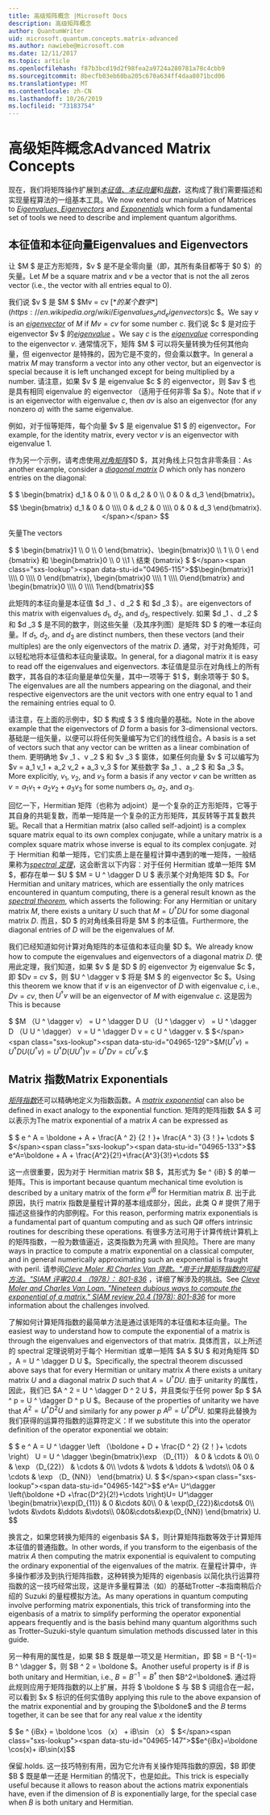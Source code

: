 ```yaml
---
title: 高级矩阵概念 |Microsoft Docs
description: 高级矩阵概念
author: QuantumWriter
uid: microsoft.quantum.concepts.matrix-advanced
ms.author: nawiebe@microsoft.com
ms.date: 12/11/2017
ms.topic: article
ms.openlocfilehash: f87b3bcd19d2f98fea2a9724a280781a78c4cbb9
ms.sourcegitcommit: 8becfb03eb60ba205c670a634ff4daa8071bcd06
ms.translationtype: MT
ms.contentlocale: zh-CN
ms.lasthandoff: 10/26/2019
ms.locfileid: "73183754"
---
```

# <a name="advanced-matrix-concepts"></a><span data-ttu-id="04965-103">高级矩阵概念</span><span class="sxs-lookup"><span data-stu-id="04965-103">Advanced Matrix Concepts</span></span> #

<span data-ttu-id="04965-104">现在，我们将矩阵操作扩展到[*本征值、本征向量*](https://en.wikipedia.org/wiki/Eigenvalues_and_eigenvectors)和[*指数*](https://en.wikipedia.org/wiki/Matrix_exponential)，这构成了我们需要描述和实现量程算法的一组基本工具。</span><span class="sxs-lookup"><span data-stu-id="04965-104">We now extend our manipulation of Matrices to [*Eigenvalues, Eigenvectors*](https://en.wikipedia.org/wiki/Eigenvalues_and_eigenvectors) and [*Exponentials*](https://en.wikipedia.org/wiki/Matrix_exponential) which form a fundamental set of tools we need to describe and implement quantum algorithms.</span></span>

## <a name="eigenvalues-and-eigenvectors"></a><span data-ttu-id="04965-105">本征值和本征向量</span><span class="sxs-lookup"><span data-stu-id="04965-105">Eigenvalues and Eigenvectors</span></span> ##

<span data-ttu-id="04965-106">让 $M $ 是正方形矩阵，$v $ 是不是全零向量（即，其所有条目都等于 $0 $）的矢量。</span><span class="sxs-lookup"><span data-stu-id="04965-106">Let $M$ be a square matrix and $v$ be a vector that is not the all zeros vector (i.e., the vector with all entries equal to $0$).</span></span>

<span data-ttu-id="04965-107">我们说 $v $ 是 $M $ $Mv = cv $[*的某个数字*](https://en.wikipedia.org/wiki/Eigenvalues_and_eigenvectors)$c $。</span><span class="sxs-lookup"><span data-stu-id="04965-107">We say $v$ is an [*eigenvector*](https://en.wikipedia.org/wiki/Eigenvalues_and_eigenvectors) of  $M$ if $Mv = cv$ for some number $c$.</span></span> <span data-ttu-id="04965-108">我们说 $c $ 是对应于 eigenvector $v $ 的[*eigenvalue*](https://en.wikipedia.org/wiki/Eigenvalues_and_eigenvectors) 。</span><span class="sxs-lookup"><span data-stu-id="04965-108">We say $c$ is the [*eigenvalue*](https://en.wikipedia.org/wiki/Eigenvalues_and_eigenvectors) corresponding to the eigenvector $v$.</span></span> <span data-ttu-id="04965-109">通常情况下，矩阵 $M $ 可以将矢量转换为任何其他向量，但 eigenvector 是特殊的，因为它是不变的，但会乘以数字。</span><span class="sxs-lookup"><span data-stu-id="04965-109">In general a matrix $M$ may transform a vector into any other vector, but an eigenvector is special because it is left unchanged except for being multiplied by a number.</span></span> <span data-ttu-id="04965-110">请注意，如果 $v $ 是 eigenvalue $c $ 的 eigenvector，则 $av $ 也是具有相同 eigenvalue 的 eigenvector （适用于任何非零 $a $）。</span><span class="sxs-lookup"><span data-stu-id="04965-110">Note that if $v$ is an eigenvector with eigenvalue $c$, then $av$ is also an eigenvector (for any nonzero $a$) with the same eigenvalue.</span></span>

<span data-ttu-id="04965-111">例如，对于恒等矩阵，每个向量 $v $ 是 eigenvalue $1 $ 的 eigenvector。</span><span class="sxs-lookup"><span data-stu-id="04965-111">For example, for the identity matrix, every vector $v$ is an eigenvector with eigenvalue $1$.</span></span>

<span data-ttu-id="04965-112">作为另一个示例，请考虑使用[*对角矩阵*](https://en.wikipedia.org/wiki/Diagonal_matrix)$D $，其对角线上只包含非零条目：</span><span class="sxs-lookup"><span data-stu-id="04965-112">As another example, consider a [*diagonal matrix*](https://en.wikipedia.org/wiki/Diagonal_matrix) $D$ which only has nonzero entries on the diagonal:</span></span>

<span data-ttu-id="04965-113">$ $ \begin{bmatrix} d_1 & 0 & 0 \\\\ 0 & d_2 & 0 \\\\ 0 & 0 & d_3 \end{bmatrix}。</span><span class="sxs-lookup"><span data-stu-id="04965-113">$$ \begin{bmatrix} d_1 & 0 & 0 \\\\ 0 & d_2 & 0 \\\\ 0 & 0 & d_3 \end{bmatrix}.</span></span>
$$

<span data-ttu-id="04965-114">矢量</span><span class="sxs-lookup"><span data-stu-id="04965-114">The vectors</span></span>

<span data-ttu-id="04965-115">$ $ \begin{bmatrix}1 \\\\ 0 \\\\ 0 \end{bmatrix}、\begin{bmatrix}0 \\\\ 1 \\\\ 0 \ end {bmatrix} 和 \begin{bmatrix}0 \\\\ 0 \\\\1 \ 结束 {bmatrix} $ $</span><span class="sxs-lookup"><span data-stu-id="04965-115">$$\begin{bmatrix}1 \\\\ 0 \\\\ 0 \end{bmatrix}, \begin{bmatrix}0 \\\\ 1 \\\\ 0\end{bmatrix} and \begin{bmatrix}0 \\\\ 0 \\\\ 1\end{bmatrix}$$</span></span>

<span data-ttu-id="04965-116">此矩阵的本征向量是本征值 $d _1 $、$d _2 $ 和 $d _3 $）。</span><span class="sxs-lookup"><span data-stu-id="04965-116">are eigenvectors of this matrix with eigenvalues  $d_1$, $d_2$, and $d_3$, respectively.</span></span> <span data-ttu-id="04965-117">如果 $d _1 $、$d _2 $ 和 $d _3 $ 是不同的数字，则这些矢量（及其序列图）是矩阵 $D $ 的唯一本征向量。</span><span class="sxs-lookup"><span data-stu-id="04965-117">If $d_1$, $d_2$, and $d_3$ are distinct numbers, then these vectors (and their multiples) are the only eigenvectors of the matrix $D$.</span></span> <span data-ttu-id="04965-118">通常，对于对角矩阵，可以轻松地将本征值和本征向量读取。</span><span class="sxs-lookup"><span data-stu-id="04965-118">In general, for a diagonal matrix it is easy to read off the eigenvalues and eigenvectors.</span></span> <span data-ttu-id="04965-119">本征值是显示在对角线上的所有数字，其各自的本征向量是单位矢量，其中一项等于 $1 $，剩余项等于 $0 $。</span><span class="sxs-lookup"><span data-stu-id="04965-119">The eigenvalues are all the numbers appearing on the diagonal, and their respective eigenvectors are the unit vectors with one entry equal to $1$ and the remaining entries equal to $0$.</span></span>

<span data-ttu-id="04965-120">请注意，在上面的示例中，$D $ 构成 $ 3 $ 维向量的基础。</span><span class="sxs-lookup"><span data-stu-id="04965-120">Note in the above example that the eigenvectors of $D$ form a basis for $3$-dimensional vectors.</span></span> <span data-ttu-id="04965-121">基础是一组矢量，以便可以将任何矢量编写为它们的线性组合。</span><span class="sxs-lookup"><span data-stu-id="04965-121">A basis is a set of vectors such that any vector can be written as a linear combination of them.</span></span> <span data-ttu-id="04965-122">更明确地 $v _1 $、$v _2 $ 和 $v _3 $ 窗体，如果任何向量 $v $ 可以编写为 $v = a_1 v_1 + a_2 v_2 + a_3 v_3 $ for 某些数字 $a _1 $、$a _2 $ 和 $a _3 $。</span><span class="sxs-lookup"><span data-stu-id="04965-122">More explicitly, $v_1$, $v_2$, and $v_3$ form a basis if any vector $v$ can be written as $v=a_1 v_1 + a_2 v_2 + a_3 v_3$ for some numbers $a_1$, $a_2$, and $a_3$.</span></span>

<span data-ttu-id="04965-123">回忆一下，Hermitian 矩阵（也称为 adjoint）是一个复杂的正方形矩阵，它等于其自身的共轭复数，而单一矩阵是一个复杂的正方形矩阵，其反转等于其复数共轭。</span><span class="sxs-lookup"><span data-stu-id="04965-123">Recall that a Hermitian matrix (also called self-adjoint) is a complex square matrix equal to its own complex conjugate, while a unitary matrix is a complex square matrix whose inverse is equal to its complex conjugate.</span></span>
<span data-ttu-id="04965-124">对于 Hermitian 和单一矩阵，它们实质上是在量程计算中遇到的唯一矩阵，一般结果称为[*spectral 定理*](https://en.wikipedia.org/wiki/Spectral_theorem)，这会断言以下内容：对于任何 Hermitian 或单一矩阵 $M $，都存在单一 $U $ $M = U ^ \dagger D U $ 表示某个对角矩阵 $D $。</span><span class="sxs-lookup"><span data-stu-id="04965-124">For Hermitian and unitary matrices, which are essentially the only matrices encountered in quantum computing, there is a general result known as the [*spectral theorem*](https://en.wikipedia.org/wiki/Spectral_theorem), which asserts the following: For any Hermitian or unitary matrix $M$, there exists a unitary $U$ such that $M=U^\dagger D U$ for some diagonal matrix $D$.</span></span> <span data-ttu-id="04965-125">而且，$D $ 的对角线条目将是 $M $ 的本征值。</span><span class="sxs-lookup"><span data-stu-id="04965-125">Furthermore, the diagonal entries of $D$ will be the eigenvalues of $M$.</span></span>

<span data-ttu-id="04965-126">我们已经知道如何计算对角矩阵的本征值和本征向量 $D $。</span><span class="sxs-lookup"><span data-stu-id="04965-126">We already know how to compute the eigenvalues and eigenvectors of a diagonal matrix $D$.</span></span> <span data-ttu-id="04965-127">使用此定理，我们知道，如果 $v $ 是 $D $ 的 eigenvector 为 eigenvalue $c $，即 $Dv = cv $，则 $U ^ \dagger v $ 将是 $M $ 的 eigenvector $c $。</span><span class="sxs-lookup"><span data-stu-id="04965-127">Using this theorem we know that if $v$ is an eigenvector of $D$ with eigenvalue $c$, i.e., $Dv = cv$, then $U^\dagger v$ will be an eigenvector of $M$ with eigenvalue $c$.</span></span> <span data-ttu-id="04965-128">这是因为</span><span class="sxs-lookup"><span data-stu-id="04965-128">This is because</span></span>

<span data-ttu-id="04965-129">$ $M （U ^ \dagger v） = U ^ \dagger D U （U ^ \dagger v） = U ^ \dagger D （U U ^ \dagger） v = U ^ \dagger D v = c U ^ \dagger v. $ $</span><span class="sxs-lookup"><span data-stu-id="04965-129">$$M(U^\dagger v) = U^\dagger D U  (U^\dagger v) =U^\dagger D (U  U^\dagger) v = U^\dagger D v = c U^\dagger v.$$</span></span>

## <a name="matrix-exponentials"></a><span data-ttu-id="04965-130">Matrix 指数</span><span class="sxs-lookup"><span data-stu-id="04965-130">Matrix Exponentials</span></span>
<span data-ttu-id="04965-131">[*矩阵指数*](https://en.wikipedia.org/wiki/Matrix_exponential)还可以精确地定义为指数函数。</span><span class="sxs-lookup"><span data-stu-id="04965-131">A [*matrix exponential*](https://en.wikipedia.org/wiki/Matrix_exponential) can also be defined in exact analogy to the exponential function.</span></span>  <span data-ttu-id="04965-132">矩阵的矩阵指数 $A $ 可以表示为</span><span class="sxs-lookup"><span data-stu-id="04965-132">The matrix exponential of a matrix $A$ can be expressed as</span></span>

<span data-ttu-id="04965-133">$ $ e ^ A = \boldone + A + \frac{A ^ 2} {2！}+ \frac{A ^ 3} {3！}+ \cdots $ $</span><span class="sxs-lookup"><span data-stu-id="04965-133">$$ e^A=\boldone + A + \frac{A^2}{2!}+\frac{A^3}{3!}+\cdots $$</span></span>

<span data-ttu-id="04965-134">这一点很重要，因为对于 Hermitian matrix $B $，其形式为 $e ^ {iB} $ 的单一矩阵。</span><span class="sxs-lookup"><span data-stu-id="04965-134">This is important because quantum mechanical time evolution is described by a unitary matrix of the form $e^{iB}$ for Hermitian matrix $B$.</span></span>  <span data-ttu-id="04965-135">出于此原因，执行 matrix 指数是量程计算的基本组成部分，因此，此类 Q # 提供了用于描述这些操作的内部例程。</span><span class="sxs-lookup"><span data-stu-id="04965-135">For this reason, performing matrix exponentials is a fundamental part of quantum computing and as such Q# offers intrinsic routines for describing these operations.</span></span>
<span data-ttu-id="04965-136">有很多方法可用于计算传统计算机上的矩阵指数，一般为数值逼近，这类指数为充满 with 担风险。</span><span class="sxs-lookup"><span data-stu-id="04965-136">There are many ways in practice to compute a matrix exponential on a classical computer, and in general numerically approximating such an exponential is fraught with peril.</span></span>  <span data-ttu-id="04965-137">请参阅[*Cleve Moler 和 Charles Van 贷款。"用于计算矩阵指数的可疑方法。"SIAM 评审20.4 （1978）： 801-836*](https://doi.org/10.1137/S00361445024180) ，详细了解涉及的挑战。</span><span class="sxs-lookup"><span data-stu-id="04965-137">See [*Cleve Moler and Charles Van Loan. "Nineteen dubious ways to compute the exponential of a matrix." SIAM review 20.4 (1978): 801-836*](https://doi.org/10.1137/S00361445024180) for more information about the challenges involved.</span></span>

<span data-ttu-id="04965-138">了解如何计算矩阵指数的最简单方法是通过该矩阵的本征值和本征向量。</span><span class="sxs-lookup"><span data-stu-id="04965-138">The easiest way to understand how to compute the exponential of a matrix is through the eigenvalues and eigenvectors of that matrix.</span></span>  <span data-ttu-id="04965-139">具体而言，以上所述的 spectral 定理说明对于每个 Hermitian 或单一矩阵 $A $ $U $ 和对角矩阵 $D $，$A = U ^ \dagger D U $。</span><span class="sxs-lookup"><span data-stu-id="04965-139">Specifically, the spectral theorem discussed above says that for every Hermitian or unitary matrix $A$ there exists a unitary matrix $U$ and a diagonal matrix $D$ such that $A=U^\dagger D U$.</span></span>  <span data-ttu-id="04965-140">由于 unitarity 的属性，因此，我们已 $A ^ 2 = U ^ \dagger D ^ 2 U $，并且类似于任何 power $p $ $A ^ p = U ^ \dagger D ^ p U $。</span><span class="sxs-lookup"><span data-stu-id="04965-140">Because of the properties of unitarity we have that $A^2 = U^\dagger D^2 U$ and similarly for any power $p$ $A^p = U^\dagger D^p U$.</span></span>  <span data-ttu-id="04965-141">如果将此替换为我们获得的运算符指数的运算符定义：</span><span class="sxs-lookup"><span data-stu-id="04965-141">If we substitute this into the operator definition of the operator exponential we obtain:</span></span>

<span data-ttu-id="04965-142">$ $ e ^ A = U ^ \dagger \left （\boldone + D + \frac{D ^ 2} {2！}+ \cdots \right） U = U ^ \dagger \begin{bmatrix}\exp （D_{11}） & 0 & \cdots & 0\\\\ 0 & \exp （D_{22}） & \cdots & 0\\\\ \vdots & \vdots & \ddots & \vdots\\\\ 0& 0 & \cdots & \exp （D_ {NN}） \end{bmatrix} U. $ $</span><span class="sxs-lookup"><span data-stu-id="04965-142">$$ e^A= U^\dagger \left(\boldone +D +\frac{D^2}{2!}+\cdots \right)U= U^\dagger \begin{bmatrix}\exp(D_{11}) & 0 &\cdots &0\\\\ 0 & \exp(D_{22})&\cdots& 0\\\\ \vdots &\vdots &\ddots &\vdots\\\\ 0&0&\cdots&\exp(D_{NN}) \end{bmatrix} U. $$</span></span>

<span data-ttu-id="04965-143">换言之，如果您转换为矩阵的 eigenbasis $A $，则计算矩阵指数等效于计算矩阵本征值的普通指数。</span><span class="sxs-lookup"><span data-stu-id="04965-143">In other words, if you transform to the eigenbasis of the matrix $A$ then computing the matrix exponential is equivalent to computing the ordinary exponential of the eigenvalues of the matrix.</span></span>  <span data-ttu-id="04965-144">在量程计算中，许多操作都涉及到执行矩阵指数，这种转换为矩阵的 eigenbasis 以简化执行运算符指数的这一技巧经常出现，这是许多量程算法（如）的基础Trotter –本指南稍后介绍的 Suzuki 的量程模拟方法。</span><span class="sxs-lookup"><span data-stu-id="04965-144">As many operations in quantum computing involve performing matrix exponentials, this trick of transforming into the eigenbasis of a matrix to simplify performing the operator exponential appears frequently and is the basis behind many quantum algorithms such as Trotter–Suzuki-style quantum simulation methods discussed later in this guide.</span></span>

<span data-ttu-id="04965-145">另一种有用的属性是，如果 $B $ 既是单一项又是 Hermitian，即 $B = B ^{-1}= B ^ \dagger $，则 $B ^ 2 = \boldone $。</span><span class="sxs-lookup"><span data-stu-id="04965-145">Another useful property is if $B$ is both unitary and Hermitian, i.e., $B=B^{-1}=B^\dagger$ then $B^2=\boldone$.</span></span> <span data-ttu-id="04965-146">通过将此规则应用于矩阵指数的以上扩展，并将 $ \boldone $ 与 $B $ 词组合在一起，可以看到 $x $ 标识的任何实值</span><span class="sxs-lookup"><span data-stu-id="04965-146">By applying this rule to the above expansion of the matrix exponential and by grouping the $\boldone$ and the $B$ terms together, it can be see that for any real value $x$ the identity</span></span>

<span data-ttu-id="04965-147">$ $e ^ {iBx} = \boldone \cos （x） + iB\sin （x） $ $</span><span class="sxs-lookup"><span data-stu-id="04965-147">$$e^{iBx}=\boldone \cos(x)+ iB\sin(x)$$</span></span>


<span data-ttu-id="04965-148">保留.</span><span class="sxs-lookup"><span data-stu-id="04965-148">holds.</span></span> <span data-ttu-id="04965-149">这一技巧特别有用，因为它允许有关操作矩阵指数的原因，$B 即使 $B $ 既是单一还是 Hermitian 的情况下，也是如此。</span><span class="sxs-lookup"><span data-stu-id="04965-149">This trick is especially useful because it allows to reason about the actions matrix exponentials have, even if the dimension of $B$ is exponentially large, for the special case when $B$ is both unitary and Hermitian.</span></span>
